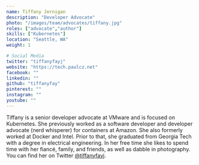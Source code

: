 ```yaml
---
name: Tiffany Jernigan
description: "Developer Advocate"
photo: "/images/team/advocates/tiffany.jpg"
roles: ["advocate","author"]
skills: ["Kubernetes"]
location: "Seattle, WA"
weight: 1

# Social Media 
twitter: "tiffanyfayj"
website: "https://tech.paulcz.net"
facebook: ""
linkedin: ""
github: "tiffanyfay"
pinterest: ""
instagram: ""
youtube: ""
---
```


Tiffany is a senior developer advocate at VMware and is focused on Kubernetes. She previously worked as a software developer and developer advocate (nerd whisperer) for containers at Amazon. She also formerly worked at Docker and Intel. Prior to that, she graduated from Georgia Tech with a degree in electrical engineering. In her free time she likes to spend time with her fiancé, family, and friends, as well as dabble in photography. You can find her on Twitter [@tiffanyfayj](https://twitter.com/tiffanyfayj).

<!--more-->
